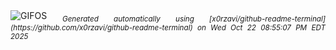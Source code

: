 <div align="justify">
<picture>
    <source media="(prefers-color-scheme: dark)" srcset="https://i.ibb.co/8nfXmDSD/output-gif.gif">
    <source media="(prefers-color-scheme: light)" srcset="https://i.ibb.co/8nfXmDSD/output-gif.gif">
    <img alt="GIFOS" src="https://i.ibb.co/8nfXmDSD/output-gif.gif">
</picture>
<sub><i>Generated automatically using [x0rzavi/github-readme-terminal](https://github.com/x0rzavi/github-readme-terminal) on Wed Oct 22 08:55:07 PM EDT 2025</i></sub>
</div>

<!--  -->